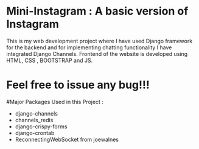 # Mini-Instagram : A basic version of Instagram 

This is my web development project where I have used Django framework for the backend and for implementing chatting functionality I have integrated Django Channels. Frontend of the website is developed using HTML, CSS , BOOTSTRAP and JS.

# Feel free to issue any bug!!!


#Major Packages Used in this Project : 

- django-channels
- channels_redis
- django-crispy-forms
- django-crontab
- ReconnectingWebSocket from joewalnes
